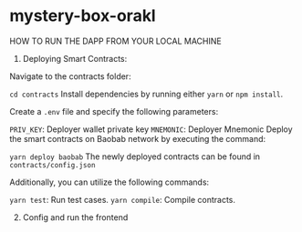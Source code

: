 # mystery-box-orakl
HOW TO RUN THE DAPP FROM YOUR LOCAL MACHINE


1. Deploying Smart Contracts:

Navigate to the contracts folder:

`cd contracts`
Install dependencies by running either `yarn` or `npm install`.

Create a `.env` file and specify the following parameters:

`PRIV_KEY`: Deployer wallet private key
`MNEMONIC`: Deployer Mnemonic
Deploy the smart contracts on Baobab network by executing the command:

`yarn deploy baobab`
The newly deployed contracts can be found in `contracts/config.json`

Additionally, you can utilize the following commands:

`yarn test`: Run test cases.
`yarn compile`: Compile contracts.

2. Config and run the frontend



